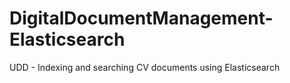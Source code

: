 # DigitalDocumentManagement-Elasticsearch
UDD - Indexing and searching CV documents using Elasticsearch
